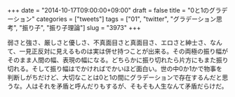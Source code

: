 +++
date = "2014-10-17T09:00:00+09:00"
draft = false
title = "0と1のグラデーション"
categories = ["tweets"]
tags = ["01", "twitter", "グラデーション思考", "振り子", "振り子理論"]
slug = "3973"
+++

弱さと強さ、厳しさと優しさ、不真面目さと真面目さ、エロさと紳士さ、なんて、一見正反対に見えるものは実は併せ持つことが出来る。その両極の振り幅がそのまま人間の幅、表現の幅になる。どちらかに振り切れたら片方にもまた振り切れる。そして振り幅はでかければでかいほど面白い。世の中0か1かで物事を判断しがちだけど、大切なことは0と1の間にグラデーションで存在するんだと思うな。人はそれを矛盾と呼んだりもするが、そもそも人生なんて矛盾だらけだ。
